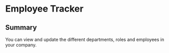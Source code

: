 # Employee Tracker

## Summary 
You can view and update the different departments, roles and employees in your company. 
